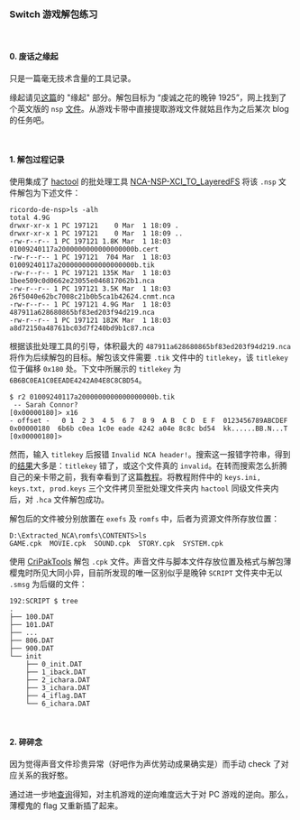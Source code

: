 ### Switch 游戏解包练习

<br>

#### 0. 废话之缘起

只是一篇毫无技术含量的工具记录。

缘起请见[这篇](https://kyan0s.github.io/2022/02/28/hakuouki-script-sound-extraction.html)的 "缘起" 部分。解包目标为 “虔诚之花的晚钟 1925”，网上找到了个英文版的 `nsp` [文件]( https://drive.google.com/file/d/1wr5o6Xd0YhY_lrVjlwHZoV4X1Fbx4eBl/view?usp=sharing)。从游戏卡带中直接提取游戏文件就姑且作为之后某次 blog 的任务吧。

<br>

#### 1. 解包过程记录

使用集成了 [hactool](https://github.com/SciresM/hactool) 的批处理工具 [NCA-NSP-XCI_TO_LayeredFS](https://gbatemp.net/threads/extract-nsp-nca-xci-update-all-in-one-tool-for-layeredfs.511156/) 将该 `.nsp` 文件解包为下述文件：

```shell
ricordo-de-nsp>ls -alh
total 4.9G
drwxr-xr-x 1 PC 197121    0 Mar  1 18:09 .
drwxr-xr-x 1 PC 197121    0 Mar  1 18:09 ..
-rw-r--r-- 1 PC 197121 1.8K Mar  1 18:03 01009240117a2000000000000000000b.cert
-rw-r--r-- 1 PC 197121  704 Mar  1 18:03 01009240117a2000000000000000000b.tik
-rw-r--r-- 1 PC 197121 135K Mar  1 18:03 1bee509c0d0662e23055e046817062b1.nca
-rw-r--r-- 1 PC 197121 3.5K Mar  1 18:03 26f5040e62bc7008c21b0b5ca1b42624.cnmt.nca
-rw-r--r-- 1 PC 197121 4.9G Mar  1 18:03 487911a628680865bf83ed203f94d219.nca
-rw-r--r-- 1 PC 197121 182K Mar  1 18:03 a8d72150a48761bc03d7f240bd9b1c87.nca
``` 
根据该批处理工具的引导，体积最大的 `487911a628680865bf83ed203f94d219.nca` 将作为后续解包的目标。解包该文件需要 `.tik` 文件中的 `titlekey`，该 `titlekey` 位于偏移 `0x180` 处。下文中所展示的 `titlekey` 为 `6B6BC0EA1C0EEADE4242A04E8C8CBD54`。

```shell
$ r2 01009240117a2000000000000000000b.tik
 -- Sarah Connor?
[0x00000180]> x16
- offset -   0 1  2 3  4 5  6 7  8 9  A B  C D  E F  0123456789ABCDEF
0x00000180  6b6b c0ea 1c0e eade 4242 a04e 8c8c bd54  kk......BB.N...T
[0x00000180]>
```

然而，输入 `titlekey` 后报错 `Invalid NCA header!`。搜索这一报错字符串，得到的[结果](https://www.reddit.com/r/SwitchPirates/comments/a6sgfe/invalid_nca_header_are_keys_correct/)大多是：`titlekey` 错了，或这个文件真的 `invalid`。在转而搜索怎么折腾自己的亲卡带之前，我有幸看到了这篇[教程](https://shipengliang.com/games/switch-%E8%A7%A3%E5%8C%85-%E5%9B%BE%E6%96%87%E6%95%99%E7%A8%8B.html)。将教程附件中的 `keys.ini, keys.txt, prod.keys` 三个文件拷贝至批处理文件夹内 `hactool` 同级文件夹内后，对 `.hca` 文件解包成功。

解包后的文件被分别放置在 `exefs` 及 `romfs` 中，后者为资源文件所存放位置：

```shell
D:\Extracted_NCA\romfs\CONTENTS>ls
GAME.cpk  MOVIE.cpk  SOUND.cpk  STORY.cpk  SYSTEM.cpk
```
使用 [CriPakTools](https://github.com/esperknight/CriPakTools) 解包 `.cpk` 文件。声音文件与脚本文件存放位置及格式与解包薄樱鬼时所见大同小异，目前所发现的唯一区别似乎是晚钟 `SCRIPT` 文件夹中无以 `.smsg` 为后缀的文件：

```shell
192:SCRIPT $ tree
.
├── 100.DAT
├── 101.DAT
├── ...
├── 806.DAT
├── 900.DAT
└── init
    ├── 0_init.DAT
    ├── 1_iback.DAT
    ├── 2_ichara.DAT
    ├── 3_ichara.DAT
    ├── 4_iflag.DAT
    └── 6_ichara.DAT
```

<br>

#### 2. 碎碎念

因为觉得声音文件珍贵异常（好吧作为声优劳动成果确实是）而手动 check 了对应关系的我好憨。

通过进一步地[查询](https://bbs.pediy.com/thread-259962-1.htm)得知，对主机游戏的逆向难度远大于对 PC 游戏的逆向。那么，薄樱鬼的 flag 又重新插了起来。

<br>
